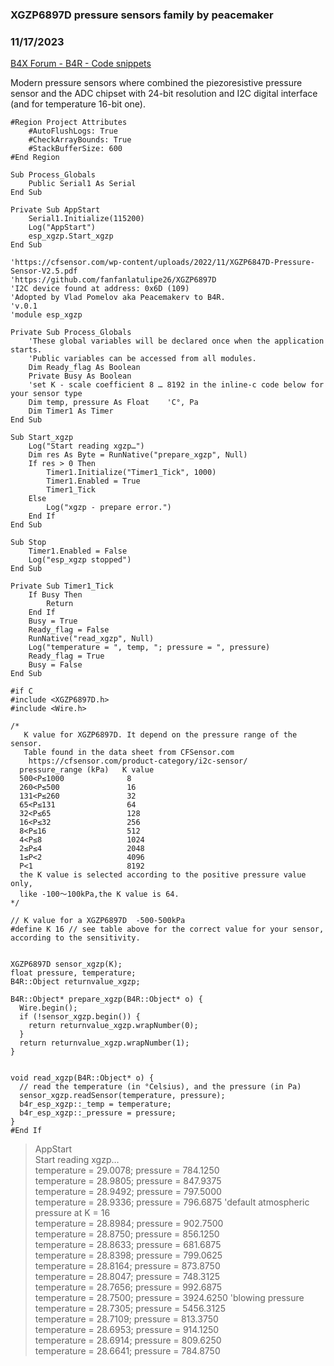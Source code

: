 ### XGZP6897D pressure sensors family by peacemaker
### 11/17/2023
[B4X Forum - B4R - Code snippets](https://www.b4x.com/android/forum/threads/157453/)

Modern pressure sensors where combined the piezoresistive pressure sensor and the ADC chipset with 24-bit resolution and I2C digital interface (and for temperature 16-bit one).  

```B4X
#Region Project Attributes  
    #AutoFlushLogs: True  
    #CheckArrayBounds: True  
    #StackBufferSize: 600  
#End Region  
  
Sub Process_Globals  
    Public Serial1 As Serial  
End Sub  
  
Private Sub AppStart  
    Serial1.Initialize(115200)  
    Log("AppStart")  
    esp_xgzp.Start_xgzp  
End Sub
```

  
  

```B4X
'https://cfsensor.com/wp-content/uploads/2022/11/XGZP6847D-Pressure-Sensor-V2.5.pdf  
'https://github.com/fanfanlatulipe26/XGZP6897D  
'I2C device found at address: 0x6D (109)  
'Adopted by Vlad Pomelov aka Peacemakerv to B4R.  
'v.0.1  
'module esp_xgzp  
  
Private Sub Process_Globals  
    'These global variables will be declared once when the application starts.  
    'Public variables can be accessed from all modules.  
    Dim Ready_flag As Boolean  
    Private Busy As Boolean  
    'set K - scale coefficient 8 … 8192 in the inline-c code below for your sensor type  
    Dim temp, pressure As Float    'C°, Pa  
    Dim Timer1 As Timer  
End Sub  
  
Sub Start_xgzp  
    Log("Start reading xgzp…")  
    Dim res As Byte = RunNative("prepare_xgzp", Null)  
    If res > 0 Then  
        Timer1.Initialize("Timer1_Tick", 1000)  
        Timer1.Enabled = True  
        Timer1_Tick  
    Else  
        Log("xgzp - prepare error.")  
    End If  
End Sub  
  
Sub Stop  
    Timer1.Enabled = False  
    Log("esp_xgzp stopped")  
End Sub  
  
Private Sub Timer1_Tick  
    If Busy Then  
        Return  
    End If  
    Busy = True  
    Ready_flag = False  
    RunNative("read_xgzp", Null)  
    Log("temperature = ", temp, "; pressure = ", pressure)  
    Ready_flag = True  
    Busy = False  
End Sub  
  
#if C  
#include <XGZP6897D.h>  
#include <Wire.h>  
  
/*  
   K value for XGZP6897D. It depend on the pressure range of the sensor.  
   Table found in the data sheet from CFSensor.com  
    https://cfsensor.com/product-category/i2c-sensor/  
  pressure_range (kPa)   K value  
  500<P≤1000              8  
  260<P≤500               16  
  131<P≤260               32  
  65<P≤131                64  
  32<P≤65                 128  
  16<P≤32                 256  
  8<P≤16                  512  
  4<P≤8                   1024  
  2≤P≤4                   2048  
  1≤P<2                   4096  
  P<1                     8192  
  the K value is selected according to the positive pressure value only,  
  like -100～100kPa,the K value is 64.  
*/  
  
// K value for a XGZP6897D  -500-500kPa  
#define K 16 // see table above for the correct value for your sensor, according to the sensitivity.  
  
  
XGZP6897D sensor_xgzp(K);  
float pressure, temperature;  
B4R::Object returnvalue_xgzp;  
  
B4R::Object* prepare_xgzp(B4R::Object* o) {  
  Wire.begin();  
  if (!sensor_xgzp.begin()) {  
    return returnvalue_xgzp.wrapNumber(0);  
  }  
  return returnvalue_xgzp.wrapNumber(1);  
}  
  
   
void read_xgzp(B4R::Object* o) {  
  // read the temperature (in °Celsius), and the pressure (in Pa)  
  sensor_xgzp.readSensor(temperature, pressure);  
  b4r_esp_xgzp::_temp = temperature;  
  b4r_esp_xgzp::_pressure = pressure;  
}  
#End If
```

  
  
> AppStart  
> Start reading xgzp…  
> temperature = 29.0078; pressure = 784.1250  
> temperature = 28.9805; pressure = 847.9375  
> temperature = 28.9492; pressure = 797.5000  
> temperature = 28.9336; pressure = 796.6875 'default atmospheric pressure at K = 16  
> temperature = 28.8984; pressure = 902.7500  
> temperature = 28.8750; pressure = 856.1250  
> temperature = 28.8633; pressure = 681.6875  
> temperature = 28.8398; pressure = 799.0625  
> temperature = 28.8164; pressure = 873.8750  
> temperature = 28.8047; pressure = 748.3125  
> temperature = 28.7656; pressure = 992.6875  
> temperature = 28.7500; pressure = 3924.6250 'blowing pressure  
> temperature = 28.7305; pressure = 5456.3125  
> temperature = 28.7109; pressure = 813.3750  
> temperature = 28.6953; pressure = 914.1250  
> temperature = 28.6914; pressure = 809.6250  
> temperature = 28.6641; pressure = 784.8750